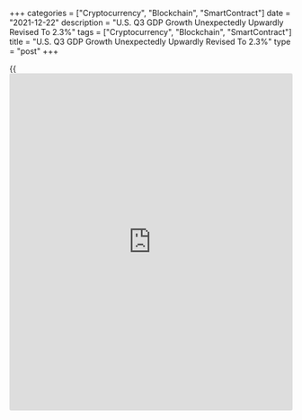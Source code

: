 +++
categories = ["Cryptocurrency", "Blockchain", "SmartContract"]
date = "2021-12-22"
description = "U.S. Q3 GDP Growth Unexpectedly Upwardly Revised To 2.3%"
tags = ["Cryptocurrency", "Blockchain", "SmartContract"]
title = "U.S. Q3 GDP Growth Unexpectedly Upwardly Revised To 2.3%"
type = "post"
+++

{{<iframe id="large-banner" src="https://www.bounty.group/#slide=26.0" width="100%" height="600" scrolling="no" style="border: 0px solid rgb(216, 221, 230); border-radius: 3px;">}}

U.S. gross domestic product increased by more than previously estimated
in the third quarter of 2021, according to revised data released by the
Commerce Department on Wednesday.

The report said real GDP surged by 2.3 percent in the third quarter,
reflecting an upward revision from the previously estimated 2.1 percent
jump. Economists had expected the pace of GDP growth to be unrevised.

Despite the upward revision, the GDP growth in the third quarter still
reflects a significant slowdown from the 6.7 percent spike in the second
quarter.

For comments and feedback [contact](https://www.playgroundfx.com/contact/): editorial@rtt[news](https://www.letsplayfx.com/blog/forex-news-website/).com

[Economic News][1]

 **What parts of the world are seeing the best (and worst) economic
performances lately? Click[here][2] to check out our [Econ Scorecard][2]
and find out! See up-to-the-moment [ranking](https://www.playgroundfx.com/blog/crypto-exchange-ranking/)s for the best and worst
performers in [GDP][2], [unemployment rate][3], [inflation][4] and much
more.**

   1. www.rtt[news](https://www.letsplayfx.com/blog/forex-news-website/).com/Content/EconomicNews.aspx
   2. www.rtt[news](https://www.letsplayfx.com/blog/forex-news-website/).com/economic-scorecard/world-rank/GDP/highest-performance.aspx
   3. www.rtt[news](https://www.letsplayfx.com/blog/forex-news-website/).com/economic-scorecard/world-rank/unemployment-rate/lowest-performance.aspx
   4. www.rtt[news](https://www.letsplayfx.com/blog/forex-news-website/).com/economic-scorecard/world-rank/CPI/highest-performance.aspx
